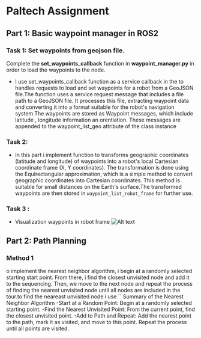 # Paltech Assignment

## Part 1: Basic waypoint manager in ROS2

### Task 1: Set waypoints from geojson file.
Complete the **set_waypoints_callback** function in **waypoint_manager.py** in order to load the waypoints to the node.
 - I use set_waypoints_callback function as a service callback in the to handles requests to load and set waypoints for a robot from a GeoJSON file.The function uses a service request message that includes a file path to a GeoJSON file. It processes this file, extracting waypoint data and converting it into a format suitable for the robot's navigation system.The waypoints are stored as Waypoint messages, which include latitude , longitude information an orentiation. These messages are appended to the waypoint_list_geo attribute of the class instance

### Task 2: 

- In this part i implement function to  transforms geographic coordinates (latitude and longitude) of waypoints into a robot's local Cartesian coordinate frame (X, Y coordinates).
The transformation is done using the Equirectangular approximation, which is a simple method to convert geographic coordinates into Cartesian coordinates. This method is suitable for small distances on the Earth's surface.The transformed waypoints are then stored in `waypoint_list_robot_frame` for further use.

### Task 3 : 
- Visualization waypoints in robot frame 
  ![Alt text](waypoints.png)

## Part 2: Path Planning 
### Method 1 
o implement the nearest neighbor algorithm, i begin at a randomly selected starting start point. From there, i find the closest unvisited node and add it to the sequencing. Then, we move to the next node and repeat the process of finding the nearest unvisited node until all nodes are included in the tour.to find the neareast unvisited node i use ``
Summary of the Nearest Neighbor Algorithm
    -Start at a Random Point: Begin at a randomly selected starting point.
    -Find the Nearest Unvisited Point: From the current point, find the closest unvisited point.
    -Add to Path and Repeat: Add the nearest point to the path, mark it as visited, and move to this point. Repeat the process until all points are visited.

